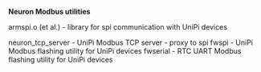 **Neuron Modbus utilities**

armspi.o (et al.) 	- library for spi communication with UniPi devices

neuron_tcp_server 	- UniPi Modbus TCP server - proxy to spi
fwspi				- UniPi Modbus flashing utility for UniPi devices
fwserial			- RTC UART Modbus flashing utility for UniPi devices

